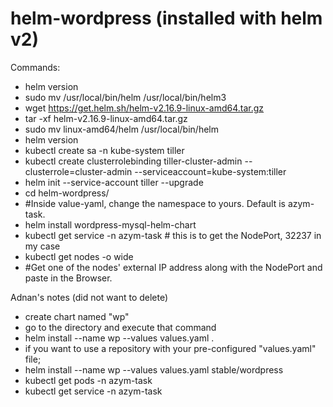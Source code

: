# helm-wordpress (installed with helm v2)

Commands:
  * helm version
  * sudo mv /usr/local/bin/helm  /usr/local/bin/helm3
  * wget https://get.helm.sh/helm-v2.16.9-linux-amd64.tar.gz
  * tar -xf helm-v2.16.9-linux-amd64.tar.gz
  * sudo mv linux-amd64/helm /usr/local/bin/helm
  * helm version
  * kubectl create sa -n kube-system tiller
  * kubectl create clusterrolebinding tiller-cluster-admin --clusterrole=cluster-admin --serviceaccount=kube-system:tiller
  * helm init --service-account tiller --upgrade
  * cd helm-wordpress/
  * #Inside value-yaml, change the namespace to yours. Default is azym-task.
  * helm install wordpress-mysql-helm-chart
  * kubectl get service -n azym-task # this is to get the NodePort, 32237 in my case
  * kubectl get nodes -o wide
  * #Get one of the nodes' external IP address along with the NodePort and paste in the Browser.

Adnan's notes (did not want to delete)
  
  * create chart named "wp"
  * go to the directory and execute that command
  * helm install  --name wp --values values.yaml .
  * if you want to use a repository with your pre-configured "values.yaml" file; 
  * helm install  --name wp --values values.yaml stable/wordpress
  * kubectl get pods -n azym-task
  * kubectl get service -n azym-task
  
  
